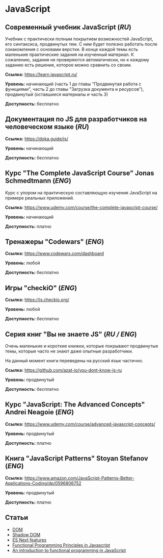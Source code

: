 # JavaScript

## Современный учебник JavaScript (*RU*)

Учебник с практически полным покрытием возможностей JavaScript, его синтаксиса, продвинутых тем. С ним будет полезно работать после ознакомления с основами верстки. В конце каждой темы есть маленькие практические задания на изученный материал. К сожалению, задания не проверяются автоматически, но к каждому заданию есть решение, которое можно сравнить со своим.

**Ссылка:** https://learn.javascript.ru/

**Уровень:** начинающий (часть 1 до главы "Продвинутая работа с функциями", часть 2 до главы "Загрузка документа и ресурсов"), продвинутый (оставшиеся материалы и часть 3)

**Доступность:** бесплатно

## Документация по JS для разработчиков на человеческом языке (*RU*)

**Ссылка:** https://doka.guide/js/

**Уровень:** начинающий

**Доступность:** бесплатно

## Курс "The Complete JavaScript Course" Jonas Schmedtmann (*ENG*)

Курс с упором на практическую составляющую изучения JavaScript на примере реальных приложений.

**Ссылка:** https://www.udemy.com/course/the-complete-javascript-course/

**Уровень:** начинающий

**Доступность:** платно

## Тренажеры "Codewars" (*ENG*)

**Ссылка:** https://www.codewars.com/dashboard

**Уровень:** любой

**Доступность:** бесплатно

## Игры "checkiO" (*ENG*)

**Ссылка:** https://js.checkio.org/

**Уровень:** любой

**Доступность:** бесплатно

## Серия книг "Вы не знаете JS" (*RU / ENG*)

Очень маленькие и короткие книжки, которые покрывают продвинутые темы, которые часто не знают даже опытные разработчики.

На данный момент книги переведены на русский язык частично.

**Ссылка:** https://github.com/azat-io/you-dont-know-js-ru

**Уровень:** продвинутый

**Доступность:** бесплатно

## Курс "JavaScript: The Advanced Concepts" Andrei Neagoie (*ENG*)

**Ссылка:** https://www.udemy.com/course/advanced-javascript-concepts/

**Уровень:** продвинутый

**Доступность:** платно

## Книга "JavaScript Patterns" Stoyan Stefanov (*ENG*)

**Ссылка:** https://www.amazon.com/JavaScript-Patterns-Better-Applications-Coding/dp/0596806752

**Уровень:** продвинутый

**Доступность:** платно

## Статьи

- [DOM](https://developer.mozilla.org/en-US/docs/Web/API/Document_Object_Model/Introduction)
- [Shadow DOM](https://javascript.info/shadow-dom)
- [ES Next features](https://www.javascripttutorial.net/es-next/)
- [Functional Programming Principles in Javascript](https://www.freecodecamp.org/news/functional-programming-principles-in-javascript-1b8fc6c3563f/)
- [An introduction to functional programming in JavaScript](https://opensource.com/article/17/6/functional-javascript)